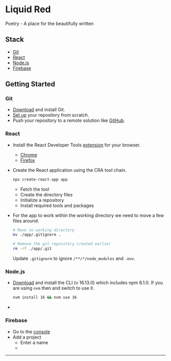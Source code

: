 # Liquid Red

Poetry - A place for the beautifully written

## Stack

- [Git][git]
- [React][react]
- [Node.js][nodejs]
- [Firebase][firebase]

## Getting Started

### Git

- [Download][git] and install Git.
- [Set up][git-set-up] your repository from scratch.
- Push your repository to a remote solution like [GitHub][github].

### React

- Install the React Developer Tools [extension][react-developer-tools] for your browser.
  - [Chrome][react-developer-tools-chrome]
  - [Firefox][react-developer-tools-firefox]

- Create the React application using the CRA tool chain.

  ```bash
  npx create-react-app app
  ```

  - Fetch the tool
  - Create the directory files
  - Initialize a repository
  - Install required tools and packages

- For the app to work within the working directory we need to move a few files around.

  ```bash
  # Move to working directory
  mv ./app/.gitignore .

  # Remove the git repository created earlier
  rm -rf ./app/.git
  ```

  Update `.gitignore` to ignore `/**/*/node_modules` and `.env`.

### Node.js

- [Download][nodejs] and install the CLI (v 16.13.0) which includes npm 8.1.0. If you are using `nvm` then and switch to use it.
  ```bash
  nvm install 16 && nvm use 16
  ```
-

### Firebase

- Go to the [console][firebase-console]
- Add a project
  - Enter a name
  -



---

[git]: https://git-scm.com/downloads
[git-set-up]: https://www.atlassian.com/git/tutorials/setting-up-a-repository
[github]: https://github.com/
[react]: https://reactjs.org/docs/create-a-new-react-app.html
[react-developer-tools]: https://reactjs.org/blog/2019/08/15/new-react-devtools.html
[react-developer-tools-chrome]: https://chrome.google.com/webstore/detail/react-developer-tools/fmkadmapgofadopljbjfkapdkoienihi
[react-developer-tools-firefox]: https://addons.mozilla.org/en-GB/firefox/addon/react-devtools/
[nodejs]: https://nodejs.org/
[firebase]: https://firebase.google.com/
[firebase-console]: https://console.firebase.google.com/
